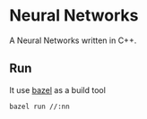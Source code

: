 # Neural Networks
A Neural Networks written in C++.

## Run
It use [bazel](https://bazel.io) as a build tool
    
    bazel run //:nn
